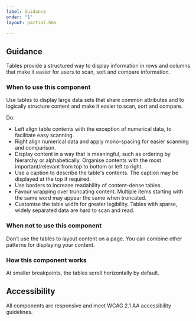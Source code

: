 ```yaml
---
label: Guidance
order: "1"
layout: partial.hbs

---
```

## Guidance

Tables provide a structured way to display information in rows and columns that make it easier for users to scan, sort and compare information.

### When to use this component

Use tables to display large data sets that share common attributes and to logically structure content and make it easier to scan, sort and compare.

Do: 

* Left align table contents with the exception of numerical data, to facilitate easy scanning.
* Right align numerical data and apply mono-spacing for easier scanning and comparison.
* Display content in a way that is meaningful, such as ordering by hierarchy or alphabetically. Organise contents with the most important/relevant from top to bottom or left to right.
* Use a caption to describe the table's contents. The caption may be displayed at the top if required.
* Use borders to increase readability of content-dense tables.
* Favour wrapping over truncating content. Multiple items starting with the same word may appear the same when truncated.
* Customise the table width for greater legibility. Tables with sparse, widely separated data are hard to scan and read. 

### When not to use this component

Don’t use the tables to layout content on a page. You can combine other patterns for displaying your content.

### How this component works

At smaller breakpoints, the tables scroll horizontally by default.

## Accessibility

All components are responsive and meet WCAG 2.1 AA accessibility guidelines.